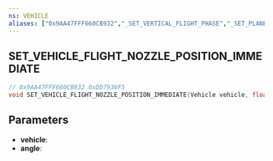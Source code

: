 ```yaml
---
ns: VEHICLE
aliases: ["0x9AA47FFF660CB932","_SET_VERTICAL_FLIGHT_PHASE","_SET_PLANE_VTOL_DIRECTION"]
---
```

## SET_VEHICLE_FLIGHT_NOZZLE_POSITION_IMMEDIATE

```c
// 0x9AA47FFF660CB932 0xDD7936F5
void SET_VEHICLE_FLIGHT_NOZZLE_POSITION_IMMEDIATE(Vehicle vehicle, float angle);
```

## Parameters
* **vehicle**: 
* **angle**: 

